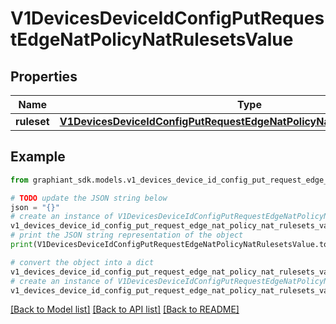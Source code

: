 # V1DevicesDeviceIdConfigPutRequestEdgeNatPolicyNatRulesetsValue


## Properties

Name | Type | Description | Notes
------------ | ------------- | ------------- | -------------
**ruleset** | [**V1DevicesDeviceIdConfigPutRequestEdgeNatPolicyNatRulesetsValueRuleset**](V1DevicesDeviceIdConfigPutRequestEdgeNatPolicyNatRulesetsValueRuleset.md) |  | [optional] 

## Example

```python
from graphiant_sdk.models.v1_devices_device_id_config_put_request_edge_nat_policy_nat_rulesets_value import V1DevicesDeviceIdConfigPutRequestEdgeNatPolicyNatRulesetsValue

# TODO update the JSON string below
json = "{}"
# create an instance of V1DevicesDeviceIdConfigPutRequestEdgeNatPolicyNatRulesetsValue from a JSON string
v1_devices_device_id_config_put_request_edge_nat_policy_nat_rulesets_value_instance = V1DevicesDeviceIdConfigPutRequestEdgeNatPolicyNatRulesetsValue.from_json(json)
# print the JSON string representation of the object
print(V1DevicesDeviceIdConfigPutRequestEdgeNatPolicyNatRulesetsValue.to_json())

# convert the object into a dict
v1_devices_device_id_config_put_request_edge_nat_policy_nat_rulesets_value_dict = v1_devices_device_id_config_put_request_edge_nat_policy_nat_rulesets_value_instance.to_dict()
# create an instance of V1DevicesDeviceIdConfigPutRequestEdgeNatPolicyNatRulesetsValue from a dict
v1_devices_device_id_config_put_request_edge_nat_policy_nat_rulesets_value_from_dict = V1DevicesDeviceIdConfigPutRequestEdgeNatPolicyNatRulesetsValue.from_dict(v1_devices_device_id_config_put_request_edge_nat_policy_nat_rulesets_value_dict)
```
[[Back to Model list]](../README.md#documentation-for-models) [[Back to API list]](../README.md#documentation-for-api-endpoints) [[Back to README]](../README.md)


